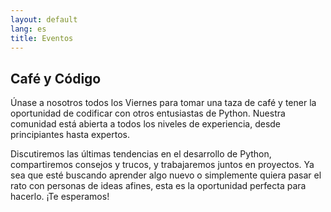 ```yaml
---
layout: default
lang: es
title: Eventos
---
```


## Café y Código

Únase a nosotros todos los Viernes para tomar una taza de café y tener la oportunidad de codificar con otros entusiastas de Python. Nuestra comunidad está abierta a todos los niveles de experiencia, desde principiantes hasta expertos.

Discutiremos las últimas tendencias en el desarrollo de Python, compartiremos consejos y trucos, y trabajaremos juntos en proyectos. Ya sea que esté buscando aprender algo nuevo o simplemente quiera pasar el rato con personas de ideas afines, esta es la oportunidad perfecta para hacerlo. ¡Te esperamos!
